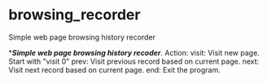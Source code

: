 # browsing_recorder
Simple web page browsing history recorder

****Simple web page browsing history recoder***.
Action: 
 visit: Visit new page. Start with "visit 0" 
 prev: Visit previous record based on current page.
 next: Visit next record based on current page.
 end: Exit the program.


